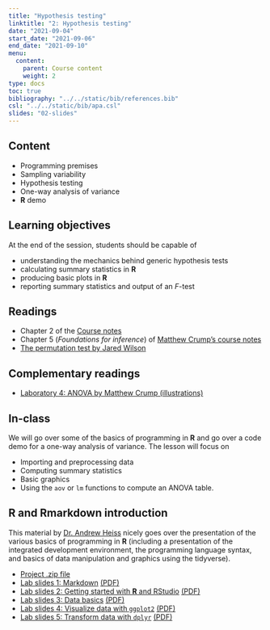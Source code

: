 ```yaml
---
title: "Hypothesis testing"
linktitle: "2: Hypothesis testing"
date: "2021-09-04"
start_date: "2021-09-06"
end_date: "2021-09-10"
menu:
  content:
    parent: Course content
    weight: 2
type: docs
toc: true
bibliography: "../../static/bib/references.bib"
csl: "../../static/bib/apa.csl"
slides: "02-slides"
---
```


## Content

-   Programming premises
-   Sampling variability
-   Hypothesis testing
-   One-way analysis of variance
-   **R** demo

## Learning objectives

At the end of the session, students should be capable of

-   understanding the mechanics behind generic hypothesis tests
-   calculating summary statistics in **R**
-   producing basic plots in **R**
-   reporting summary statistics and output of an *F*-test

## Readings

-   <i class="fas fa-book"></i> Chapter 2 of the [Course notes](https://lbelzile.github.io/math80667a/hypothesis-testing.html)
-   <i class="fas fa-book"></i> Chapter 5 (*Foundations for inference*) of [Matthew Crump’s course notes](https://www.crumplab.com/statistics/foundations-for-inference.html)
-   <i class="fas fa-file-o"></i> [The permutation test by Jared Wilson](https://www.jwilber.me/permutationtest/)

## Complementary readings

-   <i class="fas fa-file-o"></i> [Laboratory 4: ANOVA by Matthew Crump (illustrations)](https://www.crumplab.com/rstatsmethods/articles/Stats2/Lab4_ANOVA.html)

<!--
## Slides

The slides for today's lesson are available online as an HTML file. Use the buttons below to open the slides either as an interactive website or as a static PDF (for printing or storing for later). You can also click in the slides below and navigate through them with your left and right arrow keys.

`{{% slide-buttons %}}`{=html}

<ul class="nav nav-tabs" id="slide-tabs" role="tablist">
<li class="nav-item">
<a class="nav-link active" id="introduction-tab" data-toggle="tab" href="#introduction" role="tab" aria-controls="introduction" aria-selected="true">Introduction</a>
</li>
<li class="nav-item">
<a class="nav-link" id="class-details-tab" data-toggle="tab" href="#class-details" role="tab" aria-controls="class-details" aria-selected="false">Class details</a>
</li>
<li class="nav-item">
<a class="nav-link" id="motivation-tab" data-toggle="tab" href="#motivation" role="tab" aria-controls="motivation" aria-selected="false">Motivation</a>
</li>
<li class="nav-item">
<a class="nav-link" id="review-tab" data-toggle="tab" href="#review" role="tab" aria-controls="review" aria-selected="false">Review</a>
</li>
<li class="nav-item">
<a class="nav-link" id="key-concepts-in-experimental-design-tab" data-toggle="tab" href="#key-concepts-in-experimental-design" role="tab" aria-controls="key-concepts-in-experimental-design" aria-selected="false">Key concepts in experimental design</a>
</li>
</ul>
<div class="tab-content" id="slide-tabs">
<div class="tab-pane fade show active" id="introduction" role="tabpanel" aria-labelledby="introduction-tab">
<div class="embed-responsive embed-responsive-16by9">
<iframe class="embed-responsive-item" src="/slides/02-slides.html#1"></iframe>
</div>
</div>
<div class="tab-pane fade" id="class-details" role="tabpanel" aria-labelledby="class-details-tab">
<div class="embed-responsive embed-responsive-16by9">
<iframe class="embed-responsive-item" src="/slides/02-slides.html#class-details"></iframe>
</div>
</div>
<div class="tab-pane fade" id="motivation" role="tabpanel" aria-labelledby="motivation-tab">
<div class="embed-responsive embed-responsive-16by9">
<iframe class="embed-responsive-item" src="/slides/02-slides.html#motivation"></iframe>
</div>
</div>
<div class="tab-pane fade" id="review" role="tabpanel" aria-labelledby="review-tab">
<div class="embed-responsive embed-responsive-16by9">
<iframe class="embed-responsive-item" src="/slides/02-slides.html#review"></iframe>
</div>
</div>
<div class="tab-pane fade" id="key-concepts-in-experimental-design" role="tabpanel" aria-labelledby="key-concepts-in-experimental-design-tab">
<div class="embed-responsive embed-responsive-16by9">
<iframe class="embed-responsive-item" src="/slides/02-slides.html#key-concepts-experimental"></iframe>
</div>
</div>
</div>
-->

## In-class

We will go over some of the basics of programming in **R** and go over a code demo for a one-way analysis of variance. The lesson will focus on

-   Importing and preprocessing data
-   Computing summary statistics
-   Basic graphics
-   Using the `aov` or `lm` functions to compute an ANOVA table.

## **R** and Rmarkdown introduction

This material by [Dr. Andrew Heiss](https://www.andrewheiss.com/) nicely goes over the presentation of the various basics of programming in **R** (including a presentation of the integrated development environment, the programming language syntax, and basics of data manipulation and graphics using the tidyverse).

-   [Project .zip file](https://evalf21.classes.andrewheiss.com/projects/01-class.zip)
-   [Lab slides 1: Markdown](https://evalf21.classes.andrewheiss.com/slides/01-class_01_markdown-writing.html) [(PDF)](https://evalf21.classes.andrewheiss.com/slides/01-class_01_markdown-writing.pdf)
-   [Lab slides 2: Getting started with **R** and RStudio](https://evalf21.classes.andrewheiss.com/slides/01-class_02-getting-started.html) [(PDF)](https://evalf21.classes.andrewheiss.com/slides/01-class_02-getting-started.pdf)
-   [Lab slides 3: Data basics](https://evalf21.classes.andrewheiss.com/slides/01-class_03_data-basics.html) [(PDF)](https://evalf21.classes.andrewheiss.com/slides/01-class_03_data-basics.pdf)
-   [Lab slides 4: Visualize data with `ggplot2`](https://evalf21.classes.andrewheiss.com/slides/01-class_04_visualize-data.html) [(PDF)](https://evalf21.classes.andrewheiss.com/slides/01-class_04_visualize-data.pdf)
-   [Lab slides 5: Transform data with `dplyr`](https://evalf21.classes.andrewheiss.com/slides/01-class_05_transform-data.html) [(PDF)](https://evalf21.classes.andrewheiss.com/slides/01-class_05_transform-data.pdf)

<!-- 
{{% div fyi %}}
**Fun fact**: If you type <kbd>?</kbd> (or <kbd>shift</kbd> + <kbd>/</kbd>) while going through the slides, you can see a list of special slide-specific commands.
{{% /div %}}





-->
